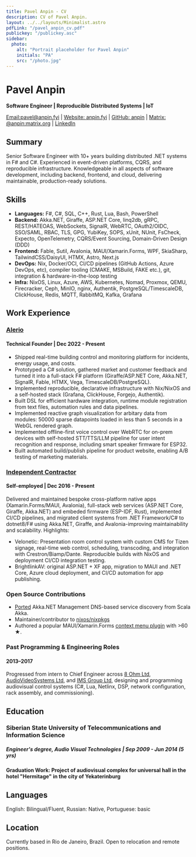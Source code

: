 ```yaml
---
title: Pavel Anpin - CV
description: CV of Pavel Anpin.
layout: ../../layouts/Minimalist.astro
pdfLink: "/pavel_anpin_cv.pdf"
publickey: "/publickey.asc"
sidebar:
  photo:
    alt: "Portrait placeholder for Pavel Anpin"
    initials: "PA"
    src: "/photo.jpg"
---
```


# Pavel Anpin
**Software Engineer | Reproducible Distributed Systems | IoT**

[Email:pavel@anpin.fyi](mailto:pavel@anpin.fyi) | [Website: anpin.fyi](https://anpin.fyi) | [GitHub: anpin](https://github.com/anpin) | [Matrix: @anpin:matrix.org](https://matrix.to/#/@anpin:matrix.org) | [LinkedIn](https://www.linkedin.com/in/pavel-anpin/)

## Summary
Senior Software Engineer with 10+ years building distributed .NET systems in F# and C#. Experienced in event-driven platforms, CQRS, and reproducible infrastructure. Knowledgeable in all aspects of software development, including backend, frontend, and cloud, delivering maintainable, production-ready solutions.

## Skills
- **Languages:** F#, C#, SQL,  C++, Rust, Lua, Bash, PowerShell
- **Backend:** Akka.NET, Giraffe, ASP.NET Core, linq2db, gRPC, REST/HATEOAS, WebSockets, SignalR, WebRTC, OAuth2/OIDC, SSO/SAML, RBAC, TLS, GPG, YubiKey, SOPS, xUnit, NUnit, FsCheck, Expecto, OpenTelemetry, CQRS/Event Sourcing, Domain-Driven Design (DDD)
- **Frontend:** Fable, Sutil, Avalonia, MAUI/Xamarin.Forms, WPF, SkiaSharp, TailwindCSS/DaisyUI, HTMX, Astro, Next.js
- **DevOps:** Nix, Docker/OCI, CI/CD pipelines (GitHub Actions, Azure DevOps, etc), compiler tooling (CMAKE, MSBuild, FAKE etc.), git, integration & hardware-in-the-loop testing
- **Infra:**  NixOS, Linux, Azure, AWS, Kubernetes, Nomad, Proxmox, QEMU, Firecracker, Ceph, MinIO, nginx, Authentik, PostgreSQL/TimescaleDB, ClickHouse, Redis, MQTT, RabbitMQ, Kafka, Grafana

## Work Experience

### [Alerio](https://alerio.net/?ref=anpin.fyi)
#### Technical Founder | Dec 2022 - Present
- Shipped real-time building control and monitoring platform for incidents, energy usage, and costs.
- Prototyped a C# solution, gathered market and customer feedback and turned it into a full-stack F# platform (Giraffe/ASP.NET Core, Akka.NET, SignalR, Fable, HTMX, Vega, TimescaleDB/PostgreSQL).
- Implemented reproducible, declarative infrastructure with Nix/NixOS and a self-hosted stack (Grafana, ClickHouse, Forgejo, Authentik).
- Built DSL for efficient hardware integration, runtime module registration from text files, automation rules and data pipelines.
- Implemented reactive graph visualization for arbitary data from modules: 50000 sparse datapoints loaded in less than 5 seconds in a WebGL rendered graph. 
- Implemented offline-first voice control over WebRTC for on-prem devices with self-hosted STT/TTS/LLM pipeline for user intent recognition and response, including smart speaker firmware for ESP32.
- Built automated build/publish pipeline for product website, enabling A/B testing of marketing materials.

### [Independent Contractor](https://anpin.fyi)
#### Self-employed | Dec 2016 - Present
Delivered and maintained bespoke cross-platform native apps (Xamarin.Forms/MAUI, Avalonia), full-stack web services (ASP.NET Core, Giraffe, Akka.NET) and embeded firmware (ESP-IDF, Rust), implemented CI/CD pipelines, and migrated client systems from .NET Framework/C# to dotnet8/F# using Akka.NET, Giraffe, and Avalonia-improving maintainability and scalability. Highlights:
- Velonetic: Presentation room control system with custom CMS for Tizen signage, real-time web control, scheduling, transcoding, and integration with Crestron/Biamp/Dante. Reproducible builds with NixOS and deployment CI/CD integration testing.
- BrightlinkAV: original ASP.NET + XF app, migration to MAUI and .NET Core, Azure cloud deployment, and CI/CD automation for app publishing.
 
### Open Source Contributions
- [Ported](https://github.com/akkadotnet/Akka.Management/pull/3365) Akka.NET Management DNS-based service discovery from Scala Akka.
- Maintainer/contributor to [nixos/nixpkgs](https://github.com/NixOS/nixpkgs/pulls?q=author%3Aanpin)
- Authored a popular MAUI/Xamarin.Forms [context menu plugin](https://github.com/anpin/ContextMenuContainer) with >60 **★**.

### Past Programming & Engineering Roles
#### 2013–2017
Progressed from intern to Chief Engineer across [8 Ohm Ltd](https://8ohm.ru/), [AudioVideoSystems Ltd](https://audioprofi.ru/), and [IMS Group Ltd](https://www.facebook.com/imsgroup.pro/), designing and programming audiovisual control systems (C#, Lua, Netlinx, DSP, network configuration, rack assembly, and commissioning).

## Education

### Siberian State University of Telecommunications and Information Science
##### Engineer's degree, Audio Visual Technologies | Sep 2009 - Jun 2014 (5 yrs)
#### Graduation Work: Project of audiovisual complex for universal hall in the hotel "Hermitage" in the city of Yekaterinburg

## Languages
English: Bilingual/Fluent, Russian: Native, Portuguese: basic

## Location 
Currently based in Rio de Janeiro, Brazil. Open to relocation and remote positions.